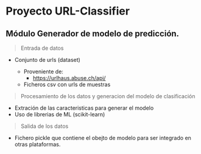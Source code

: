 # Proyecto URL-Classifier


## Módulo Generador de modelo de predicción.


> Entrada de datos

- Conjunto de urls (dataset)

    - Proveniente de:
        - https://urlhaus.abuse.ch/api/
    - Ficheros csv con urls de muestras



> Procesamiento de los datos y generacion del modelo de clasificación

- Extración de las caracteristicas para generar el modelo
- Uso de librerias de ML (scikit-learn)

> Salida de los datos

- Fichero pickle que contiene el obejto de modelo para ser integrado en otras plataformas.
